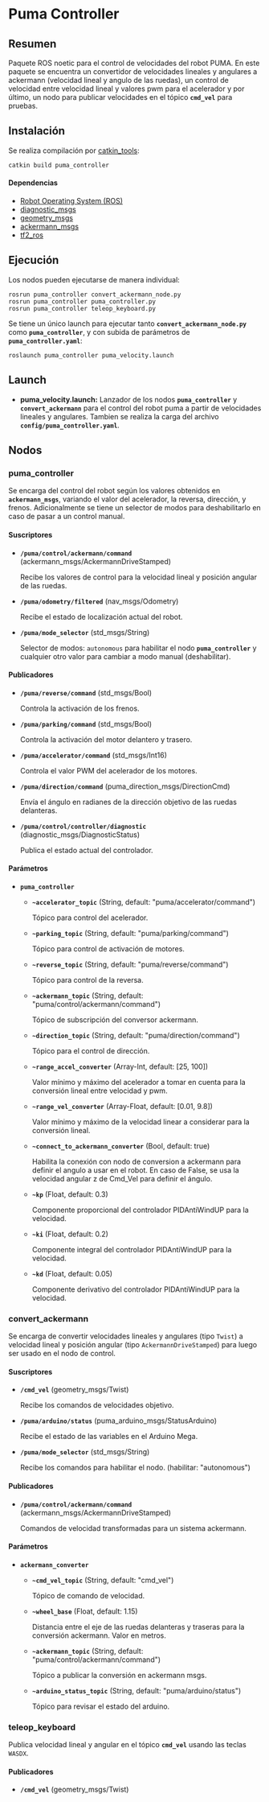 # Puma Controller

## Resumen

Paquete ROS noetic para el control de velocidades del robot PUMA. En este paquete se encuentra un convertidor de velocidades lineales y angulares a ackermann (velocidad lineal y angulo de las ruedas), un control de velocidad entre velocidad lineal y valores pwm para el acelerador y por último, un nodo para publicar velocidades en el tópico **`cmd_vel`** para pruebas.

## Instalación

Se realiza compilación por [catkin_tools](https://catkin-tools.readthedocs.io/en/latest/):

    catkin build puma_controller

#### Dependencias

- [Robot Operating System (ROS)](http://wiki.ros.org)
- [diagnostic_msgs](http://wiki.ros.org/diagnostic_msgs)
- [geometry_msgs](http://wiki.ros.org/geometry_msgs)
- [ackermann_msgs](http://wiki.ros.org/ackermann_msgs)
- [tf2_ros](http://wiki.ros.org/tf2_ros)

## Ejecución

Los nodos pueden ejecutarse de manera individual:

    rosrun puma_controller convert_ackermann_node.py
    rosrun puma_controller puma_controller.py
    rosrun puma_controller teleop_keyboard.py

Se tiene un único launch para ejecutar tanto **`convert_ackermann_node.py`** como **`puma_controller`**, y con subida de parámetros de **`puma_controller.yaml`**:

    roslaunch puma_controller puma_velocity.launch

## Launch

- **puma_velocity.launch:** Lanzador de los nodos **`puma_controller`** y **`convert_ackermann`** para el control del robot puma a partir de velocidades lineales y angulares. Tambien se realiza la carga del archivo **`config/puma_controller.yaml`**.

## Nodos

### puma_controller

Se encarga del control del robot según los valores obtenidos en **`ackermann_msgs`**, variando el valor del acelerador, la reversa, dirección, y frenos. Adicionalmente se tiene un selector de modos para deshabilitarlo en caso de pasar a un control manual.

#### Suscriptores

- **`/puma/control/ackermann/command`** (ackermann_msgs/AckermannDriveStamped)

  Recibe los valores de control para la velocidad lineal y posición angular de las ruedas.

- **`/puma/odometry/filtered`** (nav_msgs/Odometry)

  Recibe el estado de localización actual del robot.

- **`/puma/mode_selector`** (std_msgs/String)

  Selector de modos: `autonomous` para habilitar el nodo **`puma_controller`** y cualquier otro valor para cambiar a modo manual (deshabilitar).

#### Publicadores

- **`/puma/reverse/command`** (std_msgs/Bool)

  Controla la activación de los frenos.

- **`/puma/parking/command`** (std_msgs/Bool)

  Controla la activación del motor delantero y trasero.

- **`/puma/accelerator/command`** (std_msgs/Int16)

  Controla el valor PWM del acelerador de los motores.

- **`/puma/direction/command`** (puma_direction_msgs/DirectionCmd)

  Envía el ángulo en radianes de la dirección objetivo de las ruedas delanteras.

- **`/puma/control/controller/diagnostic`** (diagnostic_msgs/DiagnosticStatus)

  Publica el estado actual del controlador.

#### Parámetros

- **`puma_controller`**

  - **`~accelerator_topic`** (String, default: "puma/accelerator/command")

    Tópico para control del acelerador.

  - **`~parking_topic`** (String, default: "puma/parking/command")

    Tópico para control de activación de motores.

  - **`~reverse_topic`** (String, default: "puma/reverse/command")

    Tópico para control de la reversa.

  - **`~ackermann_topic`** (String, default: "puma/control/ackermann/command")

    Tópico de subscripción del conversor ackermann.

  - **`~direction_topic`** (String, default: "puma/direction/command")

    Tópico para el control de dirección.

  - **`~range_accel_converter`** (Array-Int, default: [25, 100])

    Valor mínimo y máximo del acelerador a tomar en cuenta para la conversión lineal entre velocidad y pwm.

  - **`~range_vel_converter`** (Array-Float, default: [0.01, 9.8])

    Valor mínimo y máximo de la velocidad linear a considerar para la conversión lineal.

  - **`~connect_to_ackermann_converter`** (Bool, default: true)

    Habilita la conexión con nodo de conversion a ackermann para definir el angulo a usar en el robot. En caso de False, se usa la velocidad angular z de Cmd_Vel para definir el ángulo.

  - **`~kp`** (Float, default: 0.3)
  
    Componente proporcional del controlador PIDAntiWindUP para la velocidad.

  - **`~ki`** (Float, default: 0.2)
  
    Componente integral del controlador PIDAntiWindUP para la velocidad.
  
  - **`~kd`** (Float, default: 0.05)
  
    Componente derivativo del controlador PIDAntiWindUP para la velocidad.

### convert_ackermann

Se encarga de convertir velocidades lineales y angulares (tipo `Twist`) a velocidad lineal y posición angular (tipo `AckermannDriveStamped`) para luego ser usado en el nodo de control.

#### Suscriptores

- **`/cmd_vel`** (geometry_msgs/Twist)

  Recibe los comandos de velocidades objetivo.

- **`/puma/arduino/status`** (puma_arduino_msgs/StatusArduino)

  Recibe el estado de las variables en el Arduino Mega.

- **`/puma/mode_selector`** (std_msgs/String)

  Recibe los comandos para habilitar el nodo. (habilitar: "autonomous")

#### Publicadores

- **`/puma/control/ackermann/command`** (ackermann_msgs/AckermannDriveStamped)

  Comandos de velocidad transformadas para un sistema ackermann.

#### Parámetros

- **`ackermann_converter`**

  - **`~cmd_vel_topic`** (String, default: "cmd_vel")

    Tópico de comando de velocidad.

  - **`~wheel_base`** (Float, default: 1.15)

    Distancia entre el eje de las ruedas delanteras y traseras para la conversión ackermann. Valor en metros.

  - **`~ackermann_topic`** (String, default: "puma/control/ackermann/command")

    Tópico a publicar la conversión en ackermann msgs.

  - **`~arduino_status_topic`** (String, default: "puma/arduino/status")

    Tópico para revisar el estado del arduino.

### teleop_keyboard

Publica velocidad lineal y angular en el tópico **`cmd_vel`** usando las teclas `WASDX`.

#### Publicadores

- **`/cmd_vel`** (geometry_msgs/Twist)
